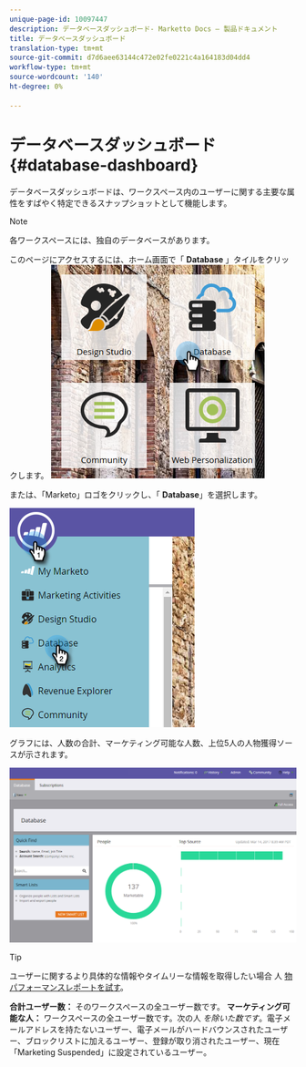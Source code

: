```yaml
---
unique-page-id: 10097447
description: データベースダッシュボード- Marketto Docs — 製品ドキュメント
title: データベースダッシュボード
translation-type: tm+mt
source-git-commit: d7d6aee63144c472e02fe0221c4a164183d04dd4
workflow-type: tm+mt
source-wordcount: '140'
ht-degree: 0%

---
```



# データベースダッシュボード {#database-dashboard}

データベースダッシュボードは、ワークスペース内のユーザーに関する主要な属性をすばやく特定できるスナップショットとして機能します。

>[!NOTE]
>
>各ワークスペースには、独自のデータベースがあります。

このページにアクセスするには、ホーム画面で「 **Database** 」タイルをクリックします。   ![](assets/db-3.png)

または、「Marketo」ロゴをクリックし、「 **Database**」を選択します。

![](assets/db2.png)

グラフには、人数の合計、マーケティング可能な人数、上位5人の人物獲得ソースが示されます。

![](assets/three-7.png)

>[!TIP]
>
>ユーザーに関するより具体的な情報やタイムリーな情報を取得したい場合 人 [物パフォーマンスレポートを試す](../../../../product-docs/reporting/basic-reporting/report-types/people-performance-report.md)。

**合計ユーザー数：** そのワークスペースの全ユーザー数です。  **マーケティング可能な人：** ワークスペースの全ユーザー数です。次の人 *を除いた数です*。電子メールアドレスを持たないユーザー、電子メールがハードバウンスされたユーザー、ブロックリストに加えるユーザー、登録が取り消されたユーザー、現在「Marketing Suspended」に設定されているユーザー。

